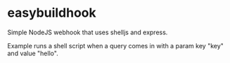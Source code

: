 # easybuildhook
Simple NodeJS webhook that uses shelljs and express.

Example runs a shell script when a query comes in with a param key "key" and value "hello".
